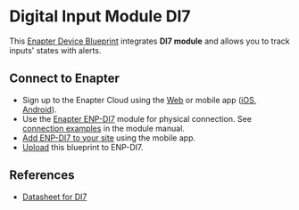 # Digital Input Module DI7

This [Enapter Device Blueprint](https://github.com/Enapter/marketplace#blue_book-enapter-device-blueprints) integrates **DI7 module** and allows you to track inputs' states with alerts. 

## Connect to Enapter

- Sign up to the Enapter Cloud using the [Web](https://cloud.enapter.com/) or mobile app ([iOS](https://apps.apple.com/app/id1388329910), [Android](https://play.google.com/store/apps/details?id=com.enapter&hl=en)).
- Use the [Enapter ENP-DI7](https://handbook.enapter.com/modules/ENP-DI7/ENP-DI7.html) module for physical connection. See [connection examples](https://handbook.enapter.com/modules/ENP-DI7/ENP-DI7.html#connection-example) in the module manual.
- [Add ENP-DI7 to your site](https://handbook.enapter.com/software/mobile/android_mobile_app.html#adding-sites-and-devices) using the mobile app.
- [Upload](https://developers.enapter.com/docs/tutorial/uploading-blueprint/) this blueprint to ENP-DI7.

## References

- [Datasheet for DI7](https://handbook.enapter.com/modules/ENP-DI7/downloads/ENP-DI7_Datasheet_EN_v1.pdf)
